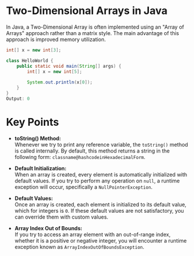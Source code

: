 # Two-Dimensional Arrays in Java

In Java, a Two-Dimensional Array is often implemented using an "Array of Arrays" approach rather than a matrix style. The main advantage of this approach is improved memory utilization.

```java
int[] x = new int[3];

class HelloWorld {
    public static void main(String[] args) {
        int[] x = new int[5];
        
        System.out.println(x[0]);
    }
}
Output: 0
```
# Key Points

- **toString() Method:**  
  Whenever we try to print any reference variable, the `toString()` method is called internally. By default, this method returns a string in the following form: `classname@hashcodeinHexadecimalForm`.

- **Default Initialization:**  
  When an array is created, every element is automatically initialized with default values. If you try to perform any operation on `null`, a runtime exception will occur, specifically a `NullPointerException`.

- **Default Values:**  
  Once an array is created, each element is initialized to its default value, which for integers is `0`. If these default values are not satisfactory, you can override them with custom values.

- **Array Index Out of Bounds:**  
  If you try to access an array element with an out-of-range index, whether it is a positive or negative integer, you will encounter a runtime exception known as `ArrayIndexOutOfBoundsException`.
